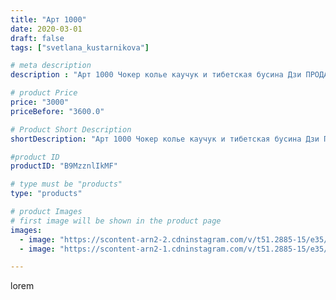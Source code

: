 ```yaml
---
title: "Арт 1000"
date: 2020-03-01
draft: false
tags: ["svetlana_kustarnikova"]

# meta description
description : "Арт 1000 Чокер колье каучук и тибетская бусина Дзи ПРОДАНО"

# product Price
price: "3000"
priceBefore: "3600.0"

# Product Short Description
shortDescription: "Арт 1000 Чокер колье каучук и тибетская бусина Дзи ПРОДАНО"

#product ID
productID: "B9MzznlIkMF"

# type must be "products"
type: "products"

# product Images
# first image will be shown in the product page
images:
  - image: "https://scontent-arn2-2.cdninstagram.com/v/t51.2885-15/e35/87592502_636186900274284_3499318097005559464_n.jpg?se=7&tp=1&_nc_ht=scontent-arn2-2.cdninstagram.com&_nc_cat=100&_nc_ohc=KPaeXkxL4tkAX8qGOLX&oh=ac3bd5f7f16c64e5645dcfa00175dcb9&oe=6069D1F3&ig_cache_key=MjI1NTQwNTM1NTU1OTQ0OTgwNg%3D%3D.2"
  - image: "https://scontent-arn2-1.cdninstagram.com/v/t51.2885-15/e35/88197159_812773815868857_2052474417505544669_n.jpg?se=7&tp=1&_nc_ht=scontent-arn2-1.cdninstagram.com&_nc_cat=109&_nc_ohc=2aOHXfR0Mx4AX84tZxQ&oh=9a04ebbec0c9f082807527382d33fe7a&oe=606A090C&ig_cache_key=MjI1NTQwNTM1NTUzNDE2NTE0OQ%3D%3D.2"

---
```

lorem
